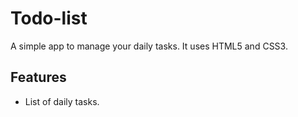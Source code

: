 # Todo-list
A simple app to manage your daily tasks.
It uses HTML5 and CSS3.

## Features
* List of daily tasks.
